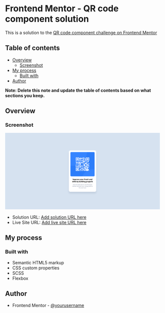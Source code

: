 # Frontend Mentor - QR code component solution

This is a solution to the [QR code component challenge on Frontend Mentor](https://www.frontendmentor.io/challenges/qr-code-component-iux_sIO_H)

## Table of contents

- [Overview](#overview)
  - [Screenshot](#screenshot)
- [My process](#my-process)
  - [Built with](#built-with)
- [Author](#author)

**Note: Delete this note and update the table of contents based on what sections you keep.**

## Overview

### Screenshot

![](./images/qr_code_component_screenshot.png)

- Solution URL: [Add solution URL here](https://github.com/markrajk/fm_01_qr_code_component)
- Live Site URL: [Add live site URL here](https://markrajk.github.io/fm_01_qr_code_component/)

## My process

### Built with

- Semantic HTML5 markup
- CSS custom properties
- SCSS
- Flexbox

## Author

- Frontend Mentor - [@yourusername](https://www.frontendmentor.io/profile/markrajk)
